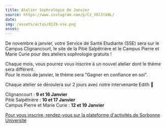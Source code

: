 ```yaml
---
title: Atelier Sophrologie de Janvier
source: https://www.instagram.com/p/Cz_V6lItkNL/
date:
img: /assets/actus/0119-sse.png
assos:
---
```


De novembre à janvier, votre Service de Santé Etudiante (SSE) sera sur le Campus Clignancourt, le site de la Pitié Salpêtrière et le Campus Pierre et Marie Curie pour des ateliers sophrologie gratuits !

Chaque mois, vous pourrez vous inscrire à un nouvel atelier dont le thème sera différent.  
Pour le mois de janvier, le thème sera "Gagner en confiance en soi".

Chaque atelier se déroulera sur 2 jours avec notre intervenante Edith 💆

Clignancourt : __9 et 16 Janvier__  
Pitié Salpêtrière : __10 et 17 Janvier__  
Campus Pierre et Marie Curie : __12 et 19 Janvier__

[Pour vous inscrire, rendez-vous sur la plateforme d'activités de Sorbonne Université](https://activites.sorbonne-universite.fr)